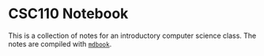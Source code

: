 # CSC110 Notebook

This is a collection of notes for an introductory computer science class. The
notes are compiled with [`mdbook`](https://github.com/rust-lang/mdBook).
